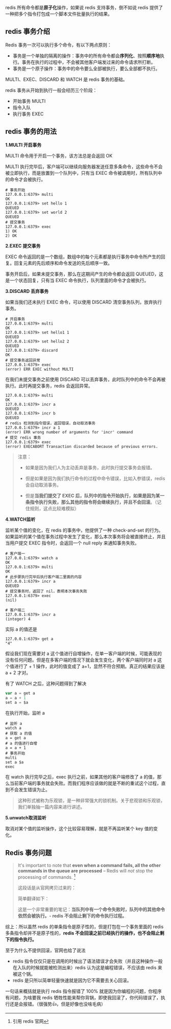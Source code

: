 redis 所有命令都是**原子化**操作，如果说 redis 支持事务，倒不如说 redis 提供了一种把多个指令打包成一个脚本文件批量执行的结果。



## redis 事务介绍

Redis 事务一次可以执行多个命令，有以下两点原则：

- 事务是一个单独的隔离的操作：事务中的所有命令都会**序列化**、按照**顺序地**执行。事务在执行的过程中，不会被其他客户端发过来的命令请求所打断。
- 事务是一个原子操作：事务中的命令要么全部被执行，要么全部都不执行。



MULTI、EXEC、DISCARD 和 WATCH 是 redis 事务的基础。

redis 事务从开始到执行一般会经历三个阶段：

- 开始事务 MULTI
- 指令入队
- 执行事务 EXEC



## redis 事务的用法

**1.MULTI 开启事务**

MULTI 命令用于开启一个事务，该方法总是会返回 OK

MULTI 执行完毕后，客户端可以继续向服务器发送任意多条命令，这些命令不会被立即执行，而是放置到一个队列中，只有当 EXEC 命令被调用时，所有队列中的命令才会被执行。

```shell
# 事务开始
127.0.0.1:6379> multi
OK
127.0.0.1:6379> set hello 1
QUEUED
127.0.0.1:6379> set world 2
QUEUED
# 提交事务
127.0.0.1:6379> exec
1) OK
2) OK
```

**2.EXEC 提交事务**

EXEC 命令返回的是一个数组，数组中的每个元素都是执行事务中命令所产生的回复。回复元素的先后顺序和命令发送的先后顺序一致。

事务开启后，如果未提交事务，那么在这期间产生的命令都会返回 QUEUED，这是一个状态回复，只有当 EXEC 命令执行，队列里面的命令才会被执行。



**3.DISCARD 丢弃事务**

如果当我们还未执行 EXEC 命令，可以使用 DISCARD 清空事务队列，放弃执行事务。

```shell
# 开启事务
127.0.0.1:6379> multi
OK
127.0.0.1:6379> set hello1 1
QUEUED
127.0.0.1:6379> set hello2 2
QUEUED
127.0.0.1:6379> discard
OK
# 提交事务返回异常
127.0.0.1:6379> exec
(error) ERR EXEC without MULTI
```

在我们未提交事务之前使用 DISCARD 可以丢弃事务，此时队列中的命令不会再被执行。此时再提交事务，redis 会返回异常。



```shell
127.0.0.1:6379> multi
OK
127.0.0.1:6379> incr a
QUEUED
127.0.0.1:6379> incr b
QUEUED
# redis 检测到指令错误，返回错误，自动取消事务
127.0.0.1:6379> incr a 1
(error) ERR wrong number of arguments for 'incr' command
# 提交 redis 事务
127.0.0.1:6379> exec
(error) EXECABORT Transaction discarded because of previous errors.
```

> 注意：
>
> - 如果是因为我们人为主动丢弃是事务，此时执行提交事务会报错。
>
> - 但是如果是因为我们执行命令的过程中命令错误，比如入参错误，redis 会自动取消事务。
> - 但是**当我们提交了 EXEC 后，队列中的指令开始执行，如果是因为某一条指令执行失败，那么其他的指令将会继续执行，并且不会回滚**。（记住规则，这点比较难模拟）





**4.WATCH监听**

监听某个值的变化，在 redis 的事务中，他提供了一种 check-and-set 的行为。如果监听的某个值在事务过程中发生了变化，那么本次事务将会被直接终止，并且当用户提交 EXEC 指令时，会返回一个 null reply 来通知事务失败。

```shell
# 客户端一
127.0.0.1:6379> watch a
OK
127.0.0.1:6379> multi
OK
# 此步骤执行完毕后执行客户端二里面的内容
127.0.0.1:6379> incr a
QUEUED
# 提交事务时，返回了 nil，表明本次事务失败
127.0.0.1:6379> exec
(nil)
```

```shell
# 客户端二
127.0.0.1:6379> incr a
(integer) 4
```

实际 a 的值还是

```shell
127.0.0.1:6379> get a
"4"
```



假设我们现在需要对 a 这个值进行自增操作，在单一客户端的时候，可能表现的没有任何问题。但是在多客户端的情况下就会发生变化，两个客户端同时对 a 这个值进行了 + 1 操作，此时的值变成了 a+1，显然不符合预期。真正的结果应该是 a + 2 才对。

有了 WATCH 之后，这种问题得到了解决

```scala
var a = get a
a = a + 1
set a = $a
```

在执行开始，监听 a

```shell
# 监听 a
watch a
# 获取 a 的值
a = get a
# a 的值进行自增
a = a + 1
# 事务开始
multi
set a $a
exec
```

在 watch 执行完毕之后，exec 执行之前，如果其他的客户端修改了 a 的值，那么当前客户端的事务就会失败。而我们程序应该做的就是不断的重试这个过程，直到不会发生错误为止。

> 这种形式被称为乐观锁，是一种非常强大的锁机制。关于悲观锁和乐观锁，我们单独抽一篇内容来进行讲述。



**5.unwatch取消监听**

取消对某个值的监听操作，这个比较容易理解，就是不再监听某个 key 值的变化。



## Redis 事务问题

> It's important to note that **even when a command fails, all the other commands in the queue are processed** – Redis will *not* stop the processing of commands. [^1]
>
> 这段话是从官网拷贝过来的：
>
> 简单翻译如下：
>
> 这是一个非常重要的笔记：**当队列中有一个命令失败时，队列中的其他命令依然会被执行。- redis 不会阻止剩下的命令执行过程。**

综上：所以虽然 redis 的单条指令是原子性的，但是打包在一个事务里面的 redis 多条指令却并不是原子性的，**redis 不会回滚之前已经执行的操作，也不会阻止剩下的指令执行。**

至于为什么不提供回滚，官网也给了说法

- redis 指令仅仅只是在调用的时候出了语法错误才会失败（并且这种操作一般在入队的时候就能被检测出来）redis 认为这是编程错误，不应该由 redis 来被这个锅。
- redis 是只所以简单轻量快速就是因为它不需要去关心回滚。

一句话来概括就是执行 redis 指令报错了 100% 就是因为你编程的问题，你程序有问题，为啥要我 redis 牺牲性能来帮你背锅，即使我回滚了，你代码错误了，执行还是会报错。（很强势👍，但是好像也没啥毛病）



[^1]: 引用 redis 官网